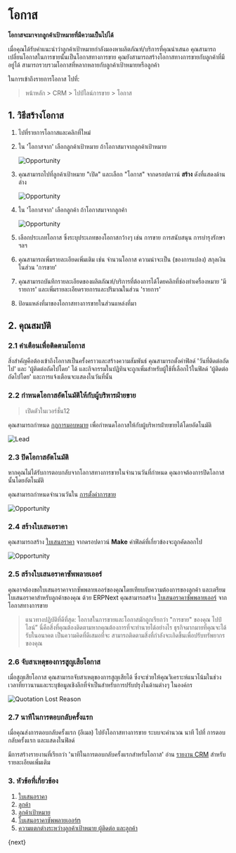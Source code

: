 <!-- add-breadcrumbs -->
# โอกาส

**โอกาสจะมาจากลูกค้าเป้าหมายที่มีความเป็นไปได้**

เมื่อคุณได้รับคำแนะนำว่าลูกค้าเป้าหมายกำลังมองหาผลิตภัณฑ์/บริการที่คุณนำเสนอ คุณสามารถเปลี่ยนโอกาสในการขายนั้นเป็นโอกาสทางการขาย คุณยังสามารถสร้างโอกาสทางการขายกับลูกค้าที่มีอยู่ได้ สามารถรวบรวมโอกาสที่หลากหลายกับลูกค้าเป้าหมายหรือลูกค้า

ในการเข้าถึงรายการโอกาส ไปที่:
> หน้าหลัก > CRM > ไปป์ไลน์การขาย > โอกาส

## 1. วิธีสร้างโอกาส

1. ไปที่รายการโอกาสและคลิกที่ใหม่
1. ใน 'โอกาสจาก' เลือกลูกค้าเป้าหมาย ถ้าโอกาสมาจากลูกค้าเป้าหมาย

   <img class="screenshot" alt="Opportunity" src="{{docs_base_url}}/assets/img/crm/new-opportunity.gif">

1. คุณสามารถไปที่ลูกค้าเป้าหมาย "เปิด" และเลือก "โอกาส" จากดรอปดาวน์ **สร้าง** ดังที่แสดงด้านล่าง

    <img class="screenshot" alt="Opportunity" src="{{docs_base_url}}/assets/img/crm/lead-to-opportunity.png">

1. ใน 'โอกาสจาก' เลือกลูกค้า ถ้าโอกาสมาจากลูกค้า

    <img class="screenshot" alt="Opportunity" src="{{docs_base_url}}/assets/img/crm/requirement-gathering.png">

1. เลือกประเภทโอกาส ซึ่งระบุประเภทของโอกาสกว้างๆ เช่น การขาย การสนับสนุน การบำรุงรักษา ฯลฯ

1. คุณสามารถเพิ่มรายละเอียดเพิ่มเติม เช่น จำนวนโอกาส ความน่าจะเป็น (ของการแปลง) สกุลเงิน ในส่วน 'การขาย'

1. คุณสามารถบันทึกรายละเอียดของผลิตภัณฑ์/บริการที่ต้องการได้โดยคลิกที่ช่องทำเครื่องหมาย 'มีรายการ' และเพิ่มรายละเอียดรายการและปริมาณในส่วน 'รายการ'

1. ป้อนแหล่งที่มาของโอกาสทางการขายในส่วนแหล่งที่มา

## 2. คุณสมบัติ

### 2.1 คำเตือนเพื่อติดตามโอกาส

สิ่งสำคัญคือต้องเข้าถึงโอกาสเป็นครั้งคราวและสร้างความสัมพันธ์ คุณสามารถตั้งค่าฟิลด์ 'วันที่ติดต่อถัดไป' และ 'ผู้ติดต่อถัดไปโดย' ได้ และกิจกรรมในปฏิทินจะถูกเพิ่มสำหรับผู้ใช้ที่เลือกไว้ในฟิลด์ 'ผู้ติดต่อถัดไปโดย' และการแจ้งเตือนจะแสดงในวันที่นั้น

### 2.2 กำหนดโอกาสอัตโนมัติให้กับผู้บริหารฝ่ายขาย
>เปิดตัวในเวอร์ชั่น12

คุณสามารถกำหนด [กฎการมอบหมาย](/docs/user/manual/th/automation/assign-rule) เพื่อกำหนดโอกาสให้กับผู้บริหารฝ่ายขายได้โดยอัตโนมัติ

<img class="screenshot" alt="Lead" src="{{docs_base_url}}/assets/img/crm/opportunity_assignment.png">

### 2.3 ปิดโอกาสอัตโนมัติ

หากคุณไม่ได้รับการตอบกลับจากโอกาสทางการขายในจำนวนวันที่กำหนด คุณอาจต้องการปิดโอกาสนั้นโดยอัตโนมัติ

คุณสามารถกำหนดจำนวนวันใน [การตั้งค่าการขาย](/docs/user/manual/th/selling/selling-settings)

<img class="screenshot" alt="Opportunity" src="{{docs_base_url}}/assets/img/crm/autoclose_opportunities.png">

### 2.4 สร้างใบเสนอราคา
คุณสามารถสร้าง [ใบเสนอราคา](/docs/user/manual/th/selling/quotation) จากดรอปดาวน์ **Make** ค่าฟิลด์ที่เกี่ยวข้องจะถูกคัดลอกไป

<img class="screenshot" alt="Opportunity" src="{{docs_base_url}}/assets/img/crm/make-sq-from-opportunity.png">

### 2.5 สร้างใบเสนอราคาซัพพลายเออร์

คุณอาจต้องขอใบเสนอราคาจากซัพพลายเออร์ของคุณโดยเทียบกับความต้องการของลูกค้า และเตรียมใบเสนอราคาสำหรับลูกค้าของคุณ ด้วย ERPNext คุณสามารถสร้าง [ใบเสนอราคาซัพพลายเออร์](/docs/user/manual/th/buying/supplier-quotation) จากโอกาสทางการขาย

> แนวทางปฏิบัติที่ดีที่สุด: โอกาสในการขายและโอกาสมักถูกเรียกว่า "การขาย" ของคุณ
ไปป์ไลน์” นี่คือสิ่งที่คุณต้องติดตามหากคุณต้องการที่จะทำนายได้อย่างไร
ธุรกิจมากมายที่คุณจะได้รับในอนาคต เป็นความคิดที่ดีเสมอที่จะ
สามารถติดตามสิ่งที่กำลังจะเกิดขึ้นเพื่อปรับทรัพยากรของคุณ

### 2.6 จับสาเหตุของการสูญเสียโอกาส

เมื่อสูญเสียโอกาส คุณสามารถจับสาเหตุของการสูญเสียได้ ซึ่งจะช่วยให้คุณวิเคราะห์แนวโน้มในช่วงเวลาที่ยาวนานและระบุข้อมูลเชิงลึกที่จำเป็นสำหรับการปรับปรุงในด้านต่างๆ ในองค์กร

<img class="screenshot" alt="Quotation Lost Reason" src="{{docs_base_url}}/assets/img/crm/quotation_lost_reason.png">

### 2.7 นาทีในการตอบกลับครั้งแรก

เมื่อคุณส่งการตอบกลับครั้งแรก (อีเมล) ไปยังโอกาสทางการขาย ระบบจะคำนวณ นาที ไปที่ การตอบกลับครั้งแรก และแสดงในฟิลด์

มีการสร้างรายงานที่เรียกว่า 'นาทีในการตอบกลับครั้งแรกสำหรับโอกาส' อ่าน [รายงาน CRM](/docs/user/manual/th/CRM/crm_reports) สำหรับรายละเอียดเพิ่มเติม
### 3. หัวข้อที่เกี่ยวข้อง
1. [ใบเสนอราคา](/docs/user/manual/th/selling/quotation.html)
1. [ลูกค้า](/docs/user/manual/th/CRM/customer)
1. [ลูกค้าเป้าหมาย](/docs/user/manual/th/CRM/lead)
1. [ใบเสนอราคาซัพพลายเออร์n](/docs/user/manual/th/buying/supplier-quotation)
1. [ความแตกต่างระหว่างลูกค้าเป้าหมาย ผู้ติดต่อ และลูกค้า](/docs/user/manual/th/CRM/articles/difference_between_lead_contact_and_customer)

{next}
